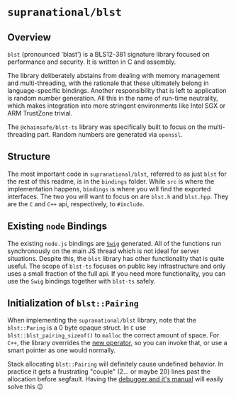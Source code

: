 # `supranational/blst`

## Overview

`blst` (pronounced 'blast') is a BLS12-381 signature library focused on performance and security. It is written in C and assembly.

The library deliberately abstains from dealing with memory management and multi-threading, with the rationale that these ultimately belong in language-specific bindings. Another responsibility that is left to application is random number generation. All this in the name of run-time neutrality, which makes integration into more stringent environments like Intel SGX or ARM TrustZone trivial.

The `@chainsafe/blst-ts` library was specifically built to focus on the multi-threading part.  Random numbers are generated via `openssl`.

## Structure

The most important code in `supranational/blst`, referred to as just `blst` for the rest of this readme, is in the `bindings` folder.  While `src` is where the implementation happens, `bindings` is where you will find the exported interfaces.  The two you will want to focus on are `blst.h` and `blst.hpp`.  They are the `C` and `C++` api, respectively, to `#include`.

## Existing `node` Bindings

The existing `node.js` bindings are [`Swig`](https://www.swig.org/index.html) generated.  All of the functions run synchronously on the main JS thread which is not ideal for server situations.  Despite this, the `blst` library has other functionality that is quite useful.  The scope of `blst-ts` focuses on public key infrastructure and only uses a small fraction of the full api.  If you need more functionality, you can use the `Swig` bindings together with `blst-ts` safely.

## Initialization of `blst::Pairing`

When implementing the `supranational/blst` library, note that the `blst::Paring` is a 0 byte opaque struct.  In `C` use `blst::blst_pairing_sizeof()` to `malloc` the correct amount of space.  For `C++`, the library overrides the [new operator](https://github.com/supranational/blst/blob/a7fd1f584d26b0ae6cdc427976ea1d8980f7e15d/bindings/blst.hpp#L889), so you can invoke that, or use a smart pointer as one would normally.

Stack allocating `blst::Pairing` will definitely cause undefined behavior.  In practice it gets a frustrating "couple" (2... or maybe 20) lines past the allocation before segfault. Having the [debugger and it's manual](./debugging.md) will easily solve this :wink:
